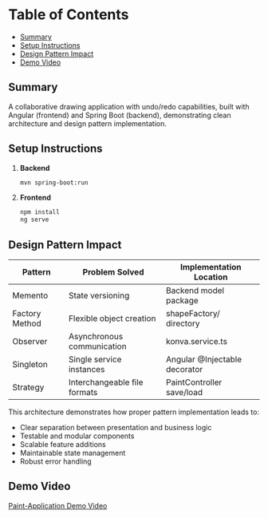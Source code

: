 # Table of Contents

- [Summary](#summary)
- [Setup Instructions](#setup-instructions)
- [Design Pattern Impact](#design-pattern-impact)
- [Demo Video](demo-video)

## Summary

A collaborative drawing application with undo/redo capabilities, built with Angular (frontend) and Spring Boot (backend), demonstrating clean architecture and design pattern implementation.

## Setup Instructions

1. **Backend**

   ```bash
   mvn spring-boot:run
   ```

2. **Frontend**
   ```bash
   npm install
   ng serve
   ```

## Design Pattern Impact

| Pattern        | Problem Solved               | Implementation Location       |
| -------------- | ---------------------------- | ----------------------------- |
| Memento        | State versioning             | Backend model package         |
| Factory Method | Flexible object creation     | shapeFactory/ directory       |
| Observer       | Asynchronous communication   | konva.service.ts              |
| Singleton      | Single service instances     | Angular @Injectable decorator |
| Strategy       | Interchangeable file formats | PaintController save/load     |

This architecture demonstrates how proper pattern implementation leads to:

- Clear separation between presentation and business logic
- Testable and modular components
- Scalable feature additions
- Maintainable state management
- Robust error handling

## Demo Video

[Paint-Application Demo Video](video.mp4)
